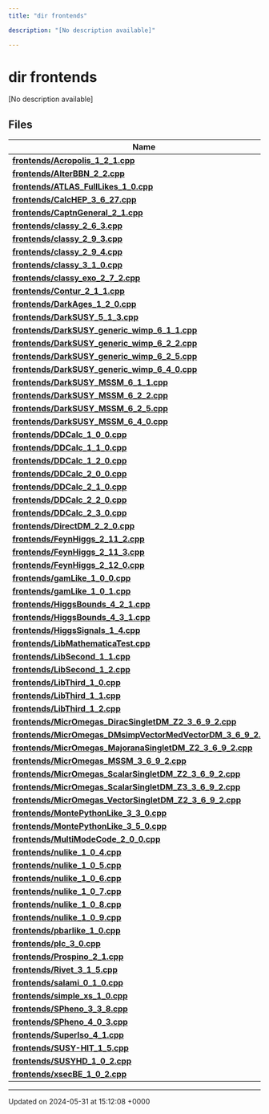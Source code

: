 ```yaml
---
title: "dir frontends"

description: "[No description available]"

---
```


# dir frontends

[No description available]

## Files

| Name           |
| -------------- |
| **[frontends/Acropolis_1_2_1.cpp](/documentation/code/files/acropolis__1__2__1_8cpp/#file-frontends-acropolis-1-2-1-cpp)**  |
| **[frontends/AlterBBN_2_2.cpp](/documentation/code/files/alterbbn__2__2_8cpp/#file-frontends-alterbbn-2-2-cpp)**  |
| **[frontends/ATLAS_FullLikes_1_0.cpp](/documentation/code/files/atlas__fulllikes__1__0_8cpp/#file-frontends-atlas-fulllikes-1-0-cpp)**  |
| **[frontends/CalcHEP_3_6_27.cpp](/documentation/code/files/calchep__3__6__27_8cpp/#file-frontends-calchep-3-6-27-cpp)**  |
| **[frontends/CaptnGeneral_2_1.cpp](/documentation/code/files/captngeneral__2__1_8cpp/#file-frontends-captngeneral-2-1-cpp)**  |
| **[frontends/classy_2_6_3.cpp](/documentation/code/files/classy__2__6__3_8cpp/#file-frontends-classy-2-6-3-cpp)**  |
| **[frontends/classy_2_9_3.cpp](/documentation/code/files/classy__2__9__3_8cpp/#file-frontends-classy-2-9-3-cpp)**  |
| **[frontends/classy_2_9_4.cpp](/documentation/code/files/classy__2__9__4_8cpp/#file-frontends-classy-2-9-4-cpp)**  |
| **[frontends/classy_3_1_0.cpp](/documentation/code/files/classy__3__1__0_8cpp/#file-frontends-classy-3-1-0-cpp)**  |
| **[frontends/classy_exo_2_7_2.cpp](/documentation/code/files/classy__exo__2__7__2_8cpp/#file-frontends-classy-exo-2-7-2-cpp)**  |
| **[frontends/Contur_2_1_1.cpp](/documentation/code/files/contur__2__1__1_8cpp/#file-frontends-contur-2-1-1-cpp)**  |
| **[frontends/DarkAges_1_2_0.cpp](/documentation/code/files/darkages__1__2__0_8cpp/#file-frontends-darkages-1-2-0-cpp)**  |
| **[frontends/DarkSUSY_5_1_3.cpp](/documentation/code/files/darksusy__5__1__3_8cpp/#file-frontends-darksusy-5-1-3-cpp)**  |
| **[frontends/DarkSUSY_generic_wimp_6_1_1.cpp](/documentation/code/files/darksusy__generic__wimp__6__1__1_8cpp/#file-frontends-darksusy-generic-wimp-6-1-1-cpp)**  |
| **[frontends/DarkSUSY_generic_wimp_6_2_2.cpp](/documentation/code/files/darksusy__generic__wimp__6__2__2_8cpp/#file-frontends-darksusy-generic-wimp-6-2-2-cpp)**  |
| **[frontends/DarkSUSY_generic_wimp_6_2_5.cpp](/documentation/code/files/darksusy__generic__wimp__6__2__5_8cpp/#file-frontends-darksusy-generic-wimp-6-2-5-cpp)**  |
| **[frontends/DarkSUSY_generic_wimp_6_4_0.cpp](/documentation/code/files/darksusy__generic__wimp__6__4__0_8cpp/#file-frontends-darksusy-generic-wimp-6-4-0-cpp)**  |
| **[frontends/DarkSUSY_MSSM_6_1_1.cpp](/documentation/code/files/darksusy__mssm__6__1__1_8cpp/#file-frontends-darksusy-mssm-6-1-1-cpp)**  |
| **[frontends/DarkSUSY_MSSM_6_2_2.cpp](/documentation/code/files/darksusy__mssm__6__2__2_8cpp/#file-frontends-darksusy-mssm-6-2-2-cpp)**  |
| **[frontends/DarkSUSY_MSSM_6_2_5.cpp](/documentation/code/files/darksusy__mssm__6__2__5_8cpp/#file-frontends-darksusy-mssm-6-2-5-cpp)**  |
| **[frontends/DarkSUSY_MSSM_6_4_0.cpp](/documentation/code/files/darksusy__mssm__6__4__0_8cpp/#file-frontends-darksusy-mssm-6-4-0-cpp)**  |
| **[frontends/DDCalc_1_0_0.cpp](/documentation/code/files/ddcalc__1__0__0_8cpp/#file-frontends-ddcalc-1-0-0-cpp)**  |
| **[frontends/DDCalc_1_1_0.cpp](/documentation/code/files/ddcalc__1__1__0_8cpp/#file-frontends-ddcalc-1-1-0-cpp)**  |
| **[frontends/DDCalc_1_2_0.cpp](/documentation/code/files/ddcalc__1__2__0_8cpp/#file-frontends-ddcalc-1-2-0-cpp)**  |
| **[frontends/DDCalc_2_0_0.cpp](/documentation/code/files/ddcalc__2__0__0_8cpp/#file-frontends-ddcalc-2-0-0-cpp)**  |
| **[frontends/DDCalc_2_1_0.cpp](/documentation/code/files/ddcalc__2__1__0_8cpp/#file-frontends-ddcalc-2-1-0-cpp)**  |
| **[frontends/DDCalc_2_2_0.cpp](/documentation/code/files/ddcalc__2__2__0_8cpp/#file-frontends-ddcalc-2-2-0-cpp)**  |
| **[frontends/DDCalc_2_3_0.cpp](/documentation/code/files/ddcalc__2__3__0_8cpp/#file-frontends-ddcalc-2-3-0-cpp)**  |
| **[frontends/DirectDM_2_2_0.cpp](/documentation/code/files/directdm__2__2__0_8cpp/#file-frontends-directdm-2-2-0-cpp)**  |
| **[frontends/FeynHiggs_2_11_2.cpp](/documentation/code/files/feynhiggs__2__11__2_8cpp/#file-frontends-feynhiggs-2-11-2-cpp)**  |
| **[frontends/FeynHiggs_2_11_3.cpp](/documentation/code/files/feynhiggs__2__11__3_8cpp/#file-frontends-feynhiggs-2-11-3-cpp)**  |
| **[frontends/FeynHiggs_2_12_0.cpp](/documentation/code/files/feynhiggs__2__12__0_8cpp/#file-frontends-feynhiggs-2-12-0-cpp)**  |
| **[frontends/gamLike_1_0_0.cpp](/documentation/code/files/gamlike__1__0__0_8cpp/#file-frontends-gamlike-1-0-0-cpp)**  |
| **[frontends/gamLike_1_0_1.cpp](/documentation/code/files/gamlike__1__0__1_8cpp/#file-frontends-gamlike-1-0-1-cpp)**  |
| **[frontends/HiggsBounds_4_2_1.cpp](/documentation/code/files/higgsbounds__4__2__1_8cpp/#file-frontends-higgsbounds-4-2-1-cpp)**  |
| **[frontends/HiggsBounds_4_3_1.cpp](/documentation/code/files/higgsbounds__4__3__1_8cpp/#file-frontends-higgsbounds-4-3-1-cpp)**  |
| **[frontends/HiggsSignals_1_4.cpp](/documentation/code/files/higgssignals__1__4_8cpp/#file-frontends-higgssignals-1-4-cpp)**  |
| **[frontends/LibMathematicaTest.cpp](/documentation/code/files/libmathematicatest_8cpp/#file-frontends-libmathematicatest-cpp)**  |
| **[frontends/LibSecond_1_1.cpp](/documentation/code/files/libsecond__1__1_8cpp/#file-frontends-libsecond-1-1-cpp)**  |
| **[frontends/LibSecond_1_2.cpp](/documentation/code/files/libsecond__1__2_8cpp/#file-frontends-libsecond-1-2-cpp)**  |
| **[frontends/LibThird_1_0.cpp](/documentation/code/files/libthird__1__0_8cpp/#file-frontends-libthird-1-0-cpp)**  |
| **[frontends/LibThird_1_1.cpp](/documentation/code/files/libthird__1__1_8cpp/#file-frontends-libthird-1-1-cpp)**  |
| **[frontends/LibThird_1_2.cpp](/documentation/code/files/libthird__1__2_8cpp/#file-frontends-libthird-1-2-cpp)**  |
| **[frontends/MicrOmegas_DiracSingletDM_Z2_3_6_9_2.cpp](/documentation/code/files/micromegas__diracsingletdm__z2__3__6__9__2_8cpp/#file-frontends-micromegas-diracsingletdm-z2-3-6-9-2-cpp)**  |
| **[frontends/MicrOmegas_DMsimpVectorMedVectorDM_3_6_9_2.cpp](/documentation/code/files/micromegas__dmsimpvectormedvectordm__3__6__9__2_8cpp/#file-frontends-micromegas-dmsimpvectormedvectordm-3-6-9-2-cpp)**  |
| **[frontends/MicrOmegas_MajoranaSingletDM_Z2_3_6_9_2.cpp](/documentation/code/files/micromegas__majoranasingletdm__z2__3__6__9__2_8cpp/#file-frontends-micromegas-majoranasingletdm-z2-3-6-9-2-cpp)**  |
| **[frontends/MicrOmegas_MSSM_3_6_9_2.cpp](/documentation/code/files/micromegas__mssm__3__6__9__2_8cpp/#file-frontends-micromegas-mssm-3-6-9-2-cpp)**  |
| **[frontends/MicrOmegas_ScalarSingletDM_Z2_3_6_9_2.cpp](/documentation/code/files/micromegas__scalarsingletdm__z2__3__6__9__2_8cpp/#file-frontends-micromegas-scalarsingletdm-z2-3-6-9-2-cpp)**  |
| **[frontends/MicrOmegas_ScalarSingletDM_Z3_3_6_9_2.cpp](/documentation/code/files/micromegas__scalarsingletdm__z3__3__6__9__2_8cpp/#file-frontends-micromegas-scalarsingletdm-z3-3-6-9-2-cpp)**  |
| **[frontends/MicrOmegas_VectorSingletDM_Z2_3_6_9_2.cpp](/documentation/code/files/micromegas__vectorsingletdm__z2__3__6__9__2_8cpp/#file-frontends-micromegas-vectorsingletdm-z2-3-6-9-2-cpp)**  |
| **[frontends/MontePythonLike_3_3_0.cpp](/documentation/code/files/montepythonlike__3__3__0_8cpp/#file-frontends-montepythonlike-3-3-0-cpp)**  |
| **[frontends/MontePythonLike_3_5_0.cpp](/documentation/code/files/montepythonlike__3__5__0_8cpp/#file-frontends-montepythonlike-3-5-0-cpp)**  |
| **[frontends/MultiModeCode_2_0_0.cpp](/documentation/code/files/multimodecode__2__0__0_8cpp/#file-frontends-multimodecode-2-0-0-cpp)**  |
| **[frontends/nulike_1_0_4.cpp](/documentation/code/files/nulike__1__0__4_8cpp/#file-frontends-nulike-1-0-4-cpp)**  |
| **[frontends/nulike_1_0_5.cpp](/documentation/code/files/nulike__1__0__5_8cpp/#file-frontends-nulike-1-0-5-cpp)**  |
| **[frontends/nulike_1_0_6.cpp](/documentation/code/files/nulike__1__0__6_8cpp/#file-frontends-nulike-1-0-6-cpp)**  |
| **[frontends/nulike_1_0_7.cpp](/documentation/code/files/nulike__1__0__7_8cpp/#file-frontends-nulike-1-0-7-cpp)**  |
| **[frontends/nulike_1_0_8.cpp](/documentation/code/files/nulike__1__0__8_8cpp/#file-frontends-nulike-1-0-8-cpp)**  |
| **[frontends/nulike_1_0_9.cpp](/documentation/code/files/nulike__1__0__9_8cpp/#file-frontends-nulike-1-0-9-cpp)**  |
| **[frontends/pbarlike_1_0.cpp](/documentation/code/files/pbarlike__1__0_8cpp/#file-frontends-pbarlike-1-0-cpp)**  |
| **[frontends/plc_3_0.cpp](/documentation/code/files/plc__3__0_8cpp/#file-frontends-plc-3-0-cpp)**  |
| **[frontends/Prospino_2_1.cpp](/documentation/code/files/prospino__2__1_8cpp/#file-frontends-prospino-2-1-cpp)**  |
| **[frontends/Rivet_3_1_5.cpp](/documentation/code/files/rivet__3__1__5_8cpp/#file-frontends-rivet-3-1-5-cpp)**  |
| **[frontends/salami_0_1_0.cpp](/documentation/code/files/salami__0__1__0_8cpp/#file-frontends-salami-0-1-0-cpp)**  |
| **[frontends/simple_xs_1_0.cpp](/documentation/code/files/simple__xs__1__0_8cpp/#file-frontends-simple-xs-1-0-cpp)**  |
| **[frontends/SPheno_3_3_8.cpp](/documentation/code/files/spheno__3__3__8_8cpp/#file-frontends-spheno-3-3-8-cpp)**  |
| **[frontends/SPheno_4_0_3.cpp](/documentation/code/files/spheno__4__0__3_8cpp/#file-frontends-spheno-4-0-3-cpp)**  |
| **[frontends/SuperIso_4_1.cpp](/documentation/code/files/superiso__4__1_8cpp/#file-frontends-superiso-4-1-cpp)**  |
| **[frontends/SUSY-HIT_1_5.cpp](/documentation/code/files/susy-hit__1__5_8cpp/#file-frontends-susy-hit-1-5-cpp)**  |
| **[frontends/SUSYHD_1_0_2.cpp](/documentation/code/files/susyhd__1__0__2_8cpp/#file-frontends-susyhd-1-0-2-cpp)**  |
| **[frontends/xsecBE_1_0_2.cpp](/documentation/code/files/xsecbe__1__0__2_8cpp/#file-frontends-xsecbe-1-0-2-cpp)**  |






-------------------------------

Updated on 2024-05-31 at 15:12:08 +0000
